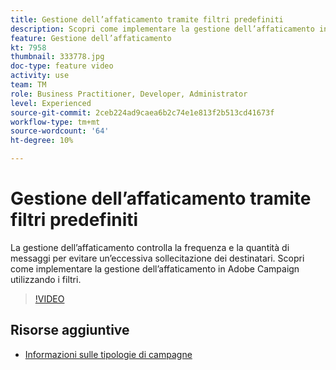 ```yaml
---
title: Gestione dell’affaticamento tramite filtri predefiniti
description: Scopri come implementare la gestione dell’affaticamento in Adobe Campaign utilizzando i filtri.
feature: Gestione dell’affaticamento
kt: 7958
thumbnail: 333778.jpg
doc-type: feature video
activity: use
team: TM
role: Business Practitioner, Developer, Administrator
level: Experienced
source-git-commit: 2ceb224ad9caea6b2c74e1e813f2b513cd41673f
workflow-type: tm+mt
source-wordcount: '64'
ht-degree: 10%

---
```



# Gestione dell’affaticamento tramite filtri predefiniti

La gestione dell’affaticamento controlla la frequenza e la quantità di messaggi per evitare un’eccessiva sollecitazione dei destinatari.
Scopri come implementare la gestione dell’affaticamento in Adobe Campaign utilizzando i filtri.

>[!VIDEO](https://video.tv.adobe.com/v/333778?quality=12)

## Risorse aggiuntive

* [Informazioni sulle tipologie di campagne](https://experienceleague.adobe.com/docs/campaign-classic/using/orchestrating-campaigns/campaign-optimization/about-campaign-typologies.html?lang=en)
